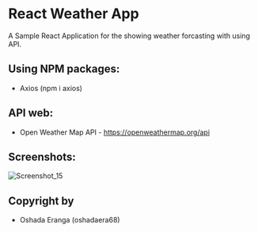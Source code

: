 # React Weather App

A Sample React Application for the showing weather forcasting with using API.

## Using NPM packages:
- Axios (npm i axios)

## API web:
- Open Weather Map API - https://openweathermap.org/api

## Screenshots:
![Screenshot_15](https://user-images.githubusercontent.com/90706926/209849744-f13b5d52-ac2d-4a81-8fcb-0c4368575759.png)

## Copyright by
- Oshada Eranga (oshadaera68)
